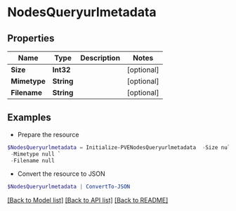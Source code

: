 # NodesQueryurlmetadata
## Properties

Name | Type | Description | Notes
------------ | ------------- | ------------- | -------------
**Size** | **Int32** |  | [optional] 
**Mimetype** | **String** |  | [optional] 
**Filename** | **String** |  | [optional] 

## Examples

- Prepare the resource
```powershell
$NodesQueryurlmetadata = Initialize-PVENodesQueryurlmetadata  -Size null `
 -Mimetype null `
 -Filename null
```

- Convert the resource to JSON
```powershell
$NodesQueryurlmetadata | ConvertTo-JSON
```

[[Back to Model list]](../README.md#documentation-for-models) [[Back to API list]](../README.md#documentation-for-api-endpoints) [[Back to README]](../README.md)

